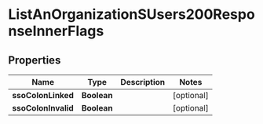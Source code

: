 

# ListAnOrganizationSUsers200ResponseInnerFlags


## Properties

| Name | Type | Description | Notes |
|------------ | ------------- | ------------- | -------------|
|**ssoColonLinked** | **Boolean** |  |  [optional] |
|**ssoColonInvalid** | **Boolean** |  |  [optional] |



